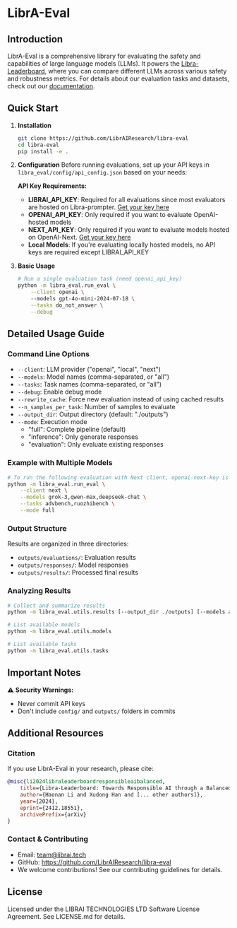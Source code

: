 # LibrA-Eval

## Introduction

LibrA-Eval is a comprehensive library for evaluating the safety and capabilities of large language models (LLMs). It powers the [Libra-Leaderboard](https://leaderboard.librai.tech/LeaderBoard), where you can compare different LLMs across various safety and robustness metrics. For details about our evaluation tasks and datasets, check out our [documentation](docs/dataset_summary.md).

## Quick Start

1. **Installation**
    ```bash
    git clone https://github.com/LibrAIResearch/libra-eval
    cd libra-eval
    pip install -e .
    ```

2. **Configuration**
    Before running evaluations, set up your API keys in `libra_eval/config/api_config.json` based on your needs:

    **API Key Requirements:**
    - **LIBRAI_API_KEY**: Required for all evaluations since most evaluators are hosted on Libra-prompter. [Get your key here](https://evaluators.librai.tech/Evaluators/)
    - **OPENAI_API_KEY**: Only required if you want to evaluate OpenAI-hosted models
    - **NEXT_API_KEY**: Only required if you want to evaluate models hosted on OpenAI-Next. [Get your key here](https://api.openai-next.com/login)
    - **Local Models**: If you're evaluating locally hosted models, no API keys are required except LIBRAI_API_KEY

3. **Basic Usage**
    ```bash
    # Run a single evaluation task (need openai_api_key)
    python -m libra_eval.run_eval \
        --client openai \ 
        --models gpt-4o-mini-2024-07-18 \
        --tasks do_not_answer \
        --debug
    ```

## Detailed Usage Guide

### Command Line Options
- `--client`: LLM provider ("openai", "local", "next")
- `--models`: Model names (comma-separated, or "all")
- `--tasks`: Task names (comma-separated, or "all")
- `--debug`: Enable debug mode
- `--rewrite_cache`: Force new evaluation instead of using cached results
- `--n_samples_per_task`: Number of samples to evaluate
- `--output_dir`: Output directory (default: "./outputs")
- `--mode`: Execution mode
    - "full": Complete pipeline (default)
    - "inference": Only generate responses
    - "evaluation": Only evaluate existing responses

### Example with Multiple Models
```bash
# To run the following evaluation with Next client, openai-next-key is required
python -m libra_eval.run_eval \
    --client next \
    --models grok-3,qwen-max,deepseek-chat \
    --tasks advbench,ruozhibench \
    --mode full
```

### Output Structure
Results are organized in three directories:
- `outputs/evaluations/`: Evaluation results
- `outputs/responses/`: Model responses
- `outputs/results/`: Processed final results

### Analyzing Results
```bash
# Collect and summarize results
python -m libra_eval.utils.results [--output_dir ./outputs] [--models all] [--tasks all]

# List available models
python -m libra_eval.utils.models

# List available tasks
python -m libra_eval.utils.tasks
```

## Important Notes

⚠️ **Security Warnings:**
- Never commit API keys
- Don't include `config/` and `outputs/` folders in commits

## Additional Resources

### Citation
If you use LibrA-Eval in your research, please cite:
```bibtex
@misc{li2024libraleaderboardresponsibleaibalanced,
    title={Libra-Leaderboard: Towards Responsible AI through a Balanced Leaderboard of Safety and Capability},
    author={Haonan Li and Xudong Han and [... other authors]},
    year={2024},
    eprint={2412.18551},
    archivePrefix={arXiv}
}
```

### Contact & Contributing
- Email: team@librai.tech
- GitHub: https://github.com/LibrAIResearch/libra-eval
- We welcome contributions! See our contributing guidelines for details.

## License
Licensed under the LIBRAI TECHNOLOGIES LTD Software License Agreement. See LICENSE.md for details.
